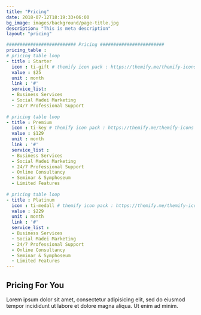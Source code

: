 ```yaml
---
title: "Pricing"
date: 2018-07-12T18:19:33+06:00
bg_image: images/background/page-title.jpg
description: "This is meta description"
layout: "pricing"

########################## Pricing ########################
pricing_table : 
# pricing table loop
- title : Starter
  icon : ti-gift # themify icon pack : https://themify.me/themify-icons
  value : $25
  unit : month
  link : '#'
  service_list: 
  - Business Services
  - Social Madei Marketing
  - 24/7 Professional Support
    
# pricing table loop
- title : Premium
  icon : ti-key # themify icon pack : https://themify.me/themify-icons
  value : $129
  unit : month
  link : '#'
  service_list : 
  - Business Services
  - Social Madei Marketing
  - 24/7 Professional Support
  - Online Consultancy
  - Seminar & Symphoseum
  - Limited Features
    
# pricing table loop
- title : Platinum
  icon : ti-medall # themify icon pack : https://themify.me/themify-icons
  value : $229
  unit : month
  link : '#'
  service_list : 
  - Business Services
  - Social Madei Marketing
  - 24/7 Professional Support
  - Online Consultancy
  - Seminar & Symphoseum
  - Limited Features
---
```


## Pricing For You

Lorem ipsum dolor sit amet, consectetur adipisicing elit, sed do eiusmod <br> tempor incididunt ut labore et dolore magna aliqua. Ut enim ad minim.